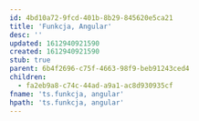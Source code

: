 ```yaml
---
id: 4bd10a72-9fcd-401b-8b29-845620e5ca21
title: 'Funkcja, Angular'
desc: ''
updated: 1612940921590
created: 1612940921590
stub: true
parent: 6b4f2696-c75f-4663-98f9-beb91243ced4
children:
  - fa2eb9a8-c74c-44ad-a9a1-ac8d930935cf
fname: 'ts.funkcja, angular'
hpath: 'ts.funkcja, angular'
---
```



